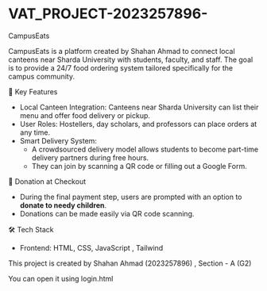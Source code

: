 # VAT_PROJECT-2023257896-


CampusEats

CampusEats is a platform created by Shahan Ahmad to connect local canteens near Sharda University with students, faculty, and staff. The goal is to provide a 24/7 food ordering system tailored specifically for the campus community.



🔑 Key Features

- Local Canteen Integration: Canteens near Sharda University can list their menu and offer food delivery or pickup.
- User Roles: Hostellers, day scholars, and professors can place orders at any time.
- Smart Delivery System:  
  - A crowdsourced delivery model allows students to become part-time delivery partners during free hours.
  - They can join by scanning a QR code or filling out a Google Form.



💸 Donation at Checkout

- During the final payment step, users are prompted with an option to **donate to needy children**.
- Donations can be made easily via QR code scanning.


🛠️ Tech Stack 
- Frontend: HTML, CSS, JavaScript , Tailwind



This project is created by Shahan Ahmad (2023257896) , Section - A (G2)

You can open it using login.html
